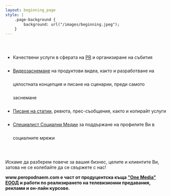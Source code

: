 ```yaml
---
layout: beginning_page
style: |
    .page-background {
        background: url("/images/beginning.jpeg");
    }
---
```

<br>
<ul style="line-height:300%;">
<li>Качествени услуги в сферата на <a href="https://peropodnaem.com/услуги/пр-агенция-организиране-на-събития/">PR</a> и организиране на събития</li>
<li><a href="https://peropodnaem.com/услуги/видеозаснемане/">Видеозаснемане</a> на продуктови видеа, както и разработване на цялостната концепция и писане на сценарии, преди самото заснемане</li>
<li><a href="https://peropodnaem.com/услуги/писане-статии-сценарии/">Писане на статии</a>, ревюта, прес-съобщения, както и копирайт услуги</li>
<li><a href="https://peropodnaem.com/услуги/специалист-социални-медии/">Специалист Социални Медии</a> за поддържане на профилите Ви в социалните мрежи</li>
</ul>
<br>
<p>Искаме да разберем повече за вашия бизнес, целите и клиентите Ви, затова не се колебайте да се свържете с нас!</p>

<p><strong>www.peropodnaem.com e част от продуцентска къща <a href="https://onemedia.bg">"One Media" ЕООД</a> и работи по реализирането на телевизионни предавания, реклами и он-лайн курсове.</strong></p>
<br>
